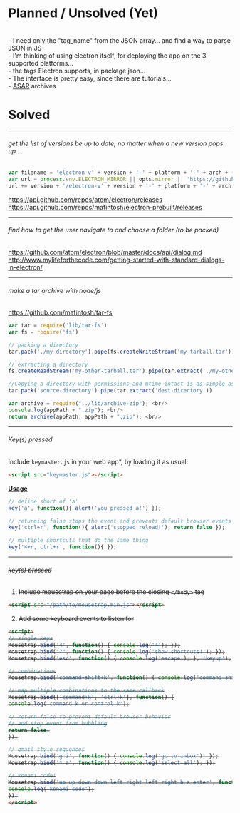 

# Planned / Unsolved (Yet)

<br/>- I need only the "tag_name" from the JSON array... and find a way to parse JSON in JS
<br/>- I'm thinking of using electron itself, for deploying the app on the 3 supported platforms...
<br/>- the tags Electron supports, in package.json...
<br/>- The interface is pretty easy, since there are tutorials...
<br/>- [ASAR](https://github.com/electron/electron/blob/master/docs/tutorial/application-packaging.md) archives

# Solved
___
###### get the list of versions be up to date, no matter when a new version pops up....
```javascript
var filename = 'electron-v' + version + '-' + platform + '-' + arch + (symbols ? '-symbols' : '') + '.zip';
var url = process.env.ELECTRON_MIRROR || opts.mirror || 'https://github.com/atom/electron/releases/download/v';
url += version + '/electron-v' + version + '-' + platform + '-' + arch + (symbols ? '-symbols' : '') + '.zip';
```
https://api.github.com/repos/atom/electron/releases <br/>
https://api.github.com/repos/mafintosh/electron-prebuilt/releases <br/>
___
###### find how to get the user navigate to and choose a folder (to be packed)
https://github.com/atom/electron/blob/master/docs/api/dialog.md <br/>
http://www.mylifeforthecode.com/getting-started-with-standard-dialogs-in-electron/ <br/>
___
###### make a tar archive with node/js
https://github.com/mafintosh/tar-fs <br/>
```javascript
var tar = require('lib/tar-fs')
var fs = require('fs')

// packing a directory
tar.pack('./my-directory').pipe(fs.createWriteStream('my-tarball.tar'))

// extracting a directory
fs.createReadStream('my-other-tarball.tar').pipe(tar.extract('./my-other-directory'))

//Copying a directory with permissions and mtime intact is as simple as
tar.pack('source-directory').pipe(tar.extract('dest-directory'))
```
```javascript
var archive = require("../lib/archive-zip"); <br/>
console.log(appPath + ".zip"); <br/>
return archive(appPath, appPath + ".zip"); <br/>
```

___
###### Key(s) pressed

Include `keymaster.js` in your web app*, by loading it as usual:

```html
<script src="keymaster.js"></script>
```

[<b>Usage</b>](lib/keymaster.markdown)

```javascript
// define short of 'a'
key('a', function(){ alert('you pressed a!') });

// returning false stops the event and prevents default browser events
key('ctrl+r', function(){ alert('stopped reload!'); return false });

// multiple shortcuts that do the same thing
key('⌘+r, ctrl+r', function(){ });
```

___
###### <s>key(s) pressed

1.  Include mousetrap on your page before the closing ``</body>`` tag

```html
<script src="/path/to/mousetrap.min.js"></script>
```

2.  Add some keyboard events to listen for

```html
<script>
// single keys
Mousetrap.bind('4', function() { console.log('4'); });
Mousetrap.bind("?", function() { console.log('show shortcuts!'); });
Mousetrap.bind('esc', function() { console.log('escape'); }, 'keyup');

// combinations
Mousetrap.bind('command+shift+k', function() { console.log('command shift k'); });

// map multiple combinations to the same callback
Mousetrap.bind(['command+k', 'ctrl+k'], function() {
console.log('command k or control k');

// return false to prevent default browser behavior
// and stop event from bubbling
return false;
});

// gmail style sequences
Mousetrap.bind('g i', function() { console.log('go to inbox'); });
Mousetrap.bind('* a', function() { console.log('select all'); });

// konami code!
Mousetrap.bind('up up down down left right left right b a enter', function() {
console.log('konami code');
});
</script>
```
</s>

